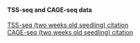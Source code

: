 

#### TSS-seq and CAGE-seq data
[TSS-seq (two weeks old seedling) citation](https://doi.org/10.1371/journal.pgen.1007969)  
[CAGE-seq (two weeks old seedling) citation](https://www.ncbi.nlm.nih.gov/pmc/articles/PMC7268790)


